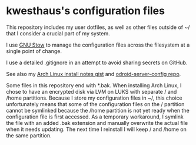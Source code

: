 # kwesthaus's configuration files

This repository includes my user dotfiles, as well as other files outside of ~/
that I consider a crucial part of my system.

I use [GNU Stow](https://www.gnu.org/software/stow/manual/stow.html) to manage
the configuration files across the filesystem at a single point of change.

I use a detailed .gitignore in an attempt to avoid sharing secrets on GitHub.

See also my [Arch Linux install notes gist](https://gist.github.com/kwesthaus/2819d9dccf7cc314dc3ad7b8b5bddea7) and [odroid-server-config repo](https://github.com/kwesthaus/odroid-server-config).

Some files in this repository end with *.bak. When installing Arch Linux, I
chose to have an encrypted disk via LVM on LUKS with separate / and /home
partitions. Because I store my configuration files in ~/, this choice
unfortunately means that some of the configuration files on the / partition
cannot be symlinked because the /home partition is not yet ready when the
configuration file is first accessed. As a temporary workaround, I symlink the
file with an added .bak extension and manually overwrite the actual file when
it needs updating. The next time I reinstall I will keep / and /home on the same
partition.
